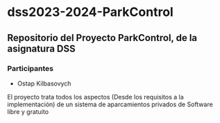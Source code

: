 # dss2023-2024-ParkControl
## Repositorio del Proyecto ParkControl, de la asignatura DSS
### Participantes
- Ostap Kilbasovych
  
El proyecto trata todos los aspectos (Desde los requisitos a la implementación) de un sistema de aparcamientos privados de Software libre y gratuito
 
